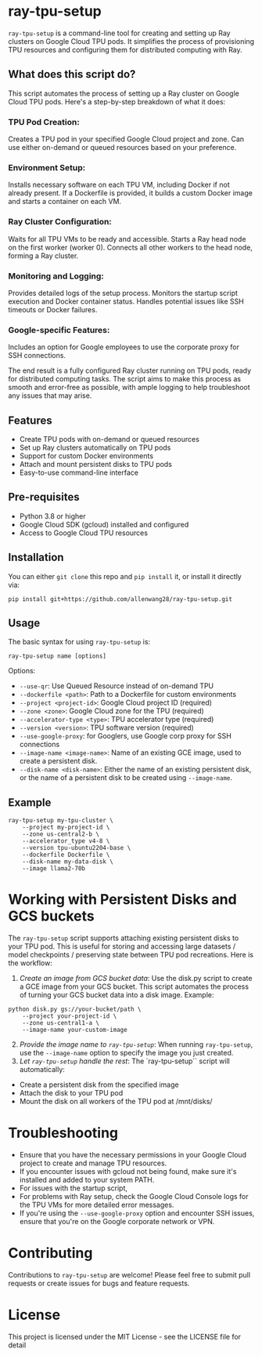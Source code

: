 # ray-tpu-setup

`ray-tpu-setup` is a command-line tool for creating and setting up Ray clusters on Google Cloud TPU pods. It simplifies the process of provisioning TPU resources and configuring them for distributed computing with Ray.


## What does this script do?

This script automates the process of setting up a Ray cluster on Google Cloud TPU pods. Here's a step-by-step breakdown of what it does:

### TPU Pod Creation:

Creates a TPU pod in your specified Google Cloud project and zone.
Can use either on-demand or queued resources based on your preference.


### Environment Setup:

Installs necessary software on each TPU VM, including Docker if not already present.
If a Dockerfile is provided, it builds a custom Docker image and starts a container on each VM.


### Ray Cluster Configuration:

Waits for all TPU VMs to be ready and accessible.
Starts a Ray head node on the first worker (worker 0).
Connects all other workers to the head node, forming a Ray cluster.


### Monitoring and Logging:

Provides detailed logs of the setup process.
Monitors the startup script execution and Docker container status.
Handles potential issues like SSH timeouts or Docker failures.


### Google-specific Features:

Includes an option for Google employees to use the corporate proxy for SSH connections.


The end result is a fully configured Ray cluster running on TPU pods, ready for distributed computing tasks. The script aims to make this process as smooth and error-free as possible, with ample logging to help troubleshoot any issues that may arise.

## Features
- Create TPU pods with on-demand or queued resources
- Set up Ray clusters automatically on TPU pods
- Support for custom Docker environments
- Attach and mount persistent disks to TPU pods
- Easy-to-use command-line interface

## Pre-requisites
- Python 3.8 or higher
- Google Cloud SDK (gcloud) installed and configured
- Access to Google Cloud TPU resources


## Installation
You can either `git clone` this repo and `pip install` it, or install it directly via:

```
pip install git+https://github.com/allenwang28/ray-tpu-setup.git
```


## Usage
The basic syntax for using `ray-tpu-setup` is:

```
ray-tpu-setup name [options]
```

Options:
- `--use-qr`: Use Queued Resource instead of on-demand TPU
- `--dockerfile <path>`: Path to a Dockerfile for custom environments
- `--project <project-id>`: Google Cloud project ID (required)
- `--zone <zone>`: Google Cloud zone for the TPU (required)
- `--accelerator-type <type>`: TPU accelerator type (required)
- `--version <version>`: TPU software version (required)
- `--use-google-proxy`: for Googlers, use Google corp proxy for SSH connections
- `--image-name <image-name>`: Name of an existing GCE image, used to create a persistent disk.
- `--disk-name <disk-name>`: Either the name of an existing persistent disk, or the name of a persistent disk to be created using `--image-name`.


## Example

```
ray-tpu-setup my-tpu-cluster \
    --project my-project-id \
    --zone us-central2-b \
    --accelerator_type v4-8 \
    --version tpu-ubuntu2204-base \
    --dockerfile Dockerfile \
    --disk-name my-data-disk \
    --image llama2-70b
```

# Working with Persistent Disks and GCS buckets
The `ray-tpu-setup` script supports attaching existing persistent disks to your TPU pod. This is useful for storing and accessing large datasets / model checkpoints / preserving state between TPU pod recreations. Here is the workflow:

1. *Create an image from GCS bucket data*: Use the disk.py script to create a GCE image from your GCS bucket. This script automates the process of turning your GCS bucket data into a disk image. Example:
```
python disk.py gs://your-bucket/path \
    --project your-project-id \
    --zone us-central1-a \
    --image-name your-custom-image
```
2. *Provide the image name to `ray-tpu-setup`*: When running `ray-tpu-setup`, use the `--image-name` option to specify the image you just created.
3. *Let `ray-tpu-setup` handle the rest*: The `ray-tpu-setup`` script will automatically:
- Create a persistent disk from the specified image
- Attach the disk to your TPU pod
- Mount the disk on all workers of the TPU pod at /mnt/disks/<disk-name>


# Troubleshooting

- Ensure that you have the necessary permissions in your Google Cloud project to create and manage TPU resources.
- If you encounter issues with gcloud not being found, make sure it's installed and added to your system PATH.
- For issues with the startup script, 
- For problems with Ray setup, check the Google Cloud Console logs for the TPU VMs for more detailed error messages.
- If you're using the `--use-google-proxy` option and encounter SSH issues, ensure that you're on the Google corporate network or VPN.


# Contributing
Contributions to `ray-tpu-setup` are welcome! Please feel free to submit pull requests or create issues for bugs and feature requests.


# License
This project is licensed under the MIT License - see the LICENSE file for detail